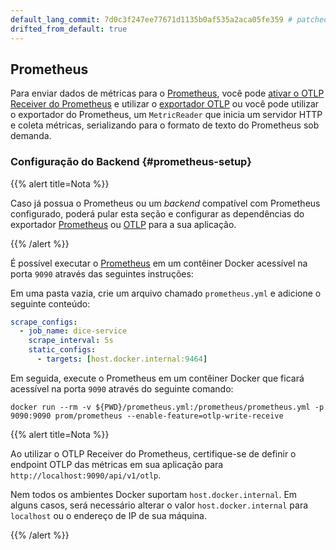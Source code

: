 ```yaml
---
default_lang_commit: 7d0c3f247ee77671d1135b0af535a2aca05fe359 # patched
drifted_from_default: true
---
```


## Prometheus

Para enviar dados de métricas para o [Prometheus](https://prometheus.io/), você
pode
[ativar o OTLP Receiver do Prometheus](https://prometheus.io/docs/prometheus/2.55/feature_flags/#otlp-receiver)
e utilizar o [exportador OTLP](#otlp) ou você pode utilizar o exportador do
Prometheus, um `MetricReader` que inicia um servidor HTTP e coleta métricas,
serializando para o formato de texto do Prometheus sob demanda.

### Configuração do Backend {#prometheus-setup}

{{% alert title=Nota %}}

Caso já possua o Prometheus ou um _backend_ compatível com Prometheus
configurado, poderá pular esta seção e configurar as dependências do exportador
[Prometheus](#prometheus-dependencies) ou [OTLP](#otlp-dependencies) para a sua
aplicação.

{{% /alert %}}

É possível executar o [Prometheus](https://prometheus.io) em um contêiner Docker
acessível na porta `9090` através das seguintes instruções:

Em uma pasta vazia, crie um arquivo chamado `prometheus.yml` e adicione o
seguinte conteúdo:

```yaml
scrape_configs:
  - job_name: dice-service
    scrape_interval: 5s
    static_configs:
      - targets: [host.docker.internal:9464]
```

Em seguida, execute o Prometheus em um contêiner Docker que ficará acessível na
porta `9090` através do seguinte comando:

```shell
docker run --rm -v ${PWD}/prometheus.yml:/prometheus/prometheus.yml -p 9090:9090 prom/prometheus --enable-feature=otlp-write-receive
```

{{% alert title=Nota %}}

Ao utilizar o OTLP Receiver do Prometheus, certifique-se de definir o endpoint
OTLP das métricas em sua aplicação para `http://localhost:9090/api/v1/otlp`.

Nem todos os ambientes Docker suportam `host.docker.internal`. Em alguns casos,
será necessário alterar o valor `host.docker.internal` para `localhost` ou o
endereço de IP de sua máquina.

{{% /alert %}}
